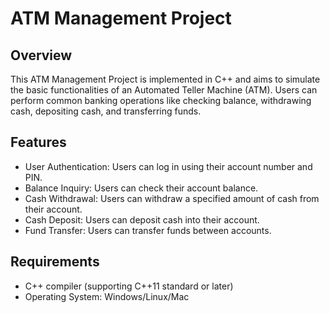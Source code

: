 # ATM Management Project

## Overview
This ATM Management Project is implemented in C++ and aims to simulate the basic functionalities of an Automated Teller Machine (ATM). Users can perform common banking operations like checking balance, withdrawing cash, depositing cash, and transferring funds.

## Features
- User Authentication: Users can log in using their account number and PIN.
- Balance Inquiry: Users can check their account balance.
- Cash Withdrawal: Users can withdraw a specified amount of cash from their account.
- Cash Deposit: Users can deposit cash into their account.
- Fund Transfer: Users can transfer funds between accounts.

## Requirements
- C++ compiler (supporting C++11 standard or later)
- Operating System: Windows/Linux/Mac
